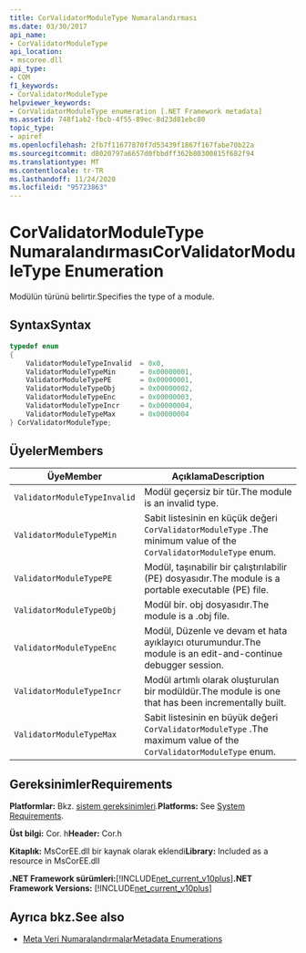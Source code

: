 ```yaml
---
title: CorValidatorModuleType Numaralandırması
ms.date: 03/30/2017
api_name:
- CorValidatorModuleType
api_location:
- mscoree.dll
api_type:
- COM
f1_keywords:
- CorValidatorModuleType
helpviewer_keywords:
- CorValidatorModuleType enumeration [.NET Framework metadata]
ms.assetid: 748f1ab2-fbcb-4f55-89ec-8d23d81ebc80
topic_type:
- apiref
ms.openlocfilehash: 2fb7f11677870f7d53439f1867f167fabe70b22a
ms.sourcegitcommit: d8020797a6657d0fbbdff362b80300815f682f94
ms.translationtype: MT
ms.contentlocale: tr-TR
ms.lasthandoff: 11/24/2020
ms.locfileid: "95723863"
---
```

# <a name="corvalidatormoduletype-enumeration"></a><span data-ttu-id="4b279-102">CorValidatorModuleType Numaralandırması</span><span class="sxs-lookup"><span data-stu-id="4b279-102">CorValidatorModuleType Enumeration</span></span>

<span data-ttu-id="4b279-103">Modülün türünü belirtir.</span><span class="sxs-lookup"><span data-stu-id="4b279-103">Specifies the type of a module.</span></span>  
  
## <a name="syntax"></a><span data-ttu-id="4b279-104">Syntax</span><span class="sxs-lookup"><span data-stu-id="4b279-104">Syntax</span></span>  
  
```cpp  
typedef enum  
{  
    ValidatorModuleTypeInvalid  = 0x0,  
    ValidatorModuleTypeMin      = 0x00000001,  
    ValidatorModuleTypePE       = 0x00000001,  
    ValidatorModuleTypeObj      = 0x00000002,  
    ValidatorModuleTypeEnc      = 0x00000003,  
    ValidatorModuleTypeIncr     = 0x00000004,  
    ValidatorModuleTypeMax      = 0x00000004  
} CorValidatorModuleType;  
```  
  
## <a name="members"></a><span data-ttu-id="4b279-105">Üyeler</span><span class="sxs-lookup"><span data-stu-id="4b279-105">Members</span></span>  
  
|<span data-ttu-id="4b279-106">Üye</span><span class="sxs-lookup"><span data-stu-id="4b279-106">Member</span></span>|<span data-ttu-id="4b279-107">Açıklama</span><span class="sxs-lookup"><span data-stu-id="4b279-107">Description</span></span>|  
|------------|-----------------|  
|`ValidatorModuleTypeInvalid`|<span data-ttu-id="4b279-108">Modül geçersiz bir tür.</span><span class="sxs-lookup"><span data-stu-id="4b279-108">The module is an invalid type.</span></span>|  
|`ValidatorModuleTypeMin`|<span data-ttu-id="4b279-109">Sabit listesinin en küçük değeri `CorValidatorModuleType` .</span><span class="sxs-lookup"><span data-stu-id="4b279-109">The minimum value of the `CorValidatorModuleType` enum.</span></span>|  
|`ValidatorModuleTypePE`|<span data-ttu-id="4b279-110">Modül, taşınabilir bir çalıştırılabilir (PE) dosyasıdır.</span><span class="sxs-lookup"><span data-stu-id="4b279-110">The module is a portable executable (PE) file.</span></span>|  
|`ValidatorModuleTypeObj`|<span data-ttu-id="4b279-111">Modül bir. obj dosyasıdır.</span><span class="sxs-lookup"><span data-stu-id="4b279-111">The module is a .obj file.</span></span>|  
|`ValidatorModuleTypeEnc`|<span data-ttu-id="4b279-112">Modül, Düzenle ve devam et hata ayıklayıcı oturumundur.</span><span class="sxs-lookup"><span data-stu-id="4b279-112">The module is an edit-and-continue debugger session.</span></span>|  
|`ValidatorModuleTypeIncr`|<span data-ttu-id="4b279-113">Modül artımlı olarak oluşturulan bir modüldür.</span><span class="sxs-lookup"><span data-stu-id="4b279-113">The module is one that has been incrementally built.</span></span>|  
|`ValidatorModuleTypeMax`|<span data-ttu-id="4b279-114">Sabit listesinin en büyük değeri `CorValidatorModuleType` .</span><span class="sxs-lookup"><span data-stu-id="4b279-114">The maximum value of the `CorValidatorModuleType` enum.</span></span>|  
  
## <a name="requirements"></a><span data-ttu-id="4b279-115">Gereksinimler</span><span class="sxs-lookup"><span data-stu-id="4b279-115">Requirements</span></span>  

 <span data-ttu-id="4b279-116">**Platformlar:** Bkz. [sistem gereksinimleri](../../get-started/system-requirements.md).</span><span class="sxs-lookup"><span data-stu-id="4b279-116">**Platforms:** See [System Requirements](../../get-started/system-requirements.md).</span></span>  
  
 <span data-ttu-id="4b279-117">**Üst bilgi:** Cor. h</span><span class="sxs-lookup"><span data-stu-id="4b279-117">**Header:** Cor.h</span></span>  
  
 <span data-ttu-id="4b279-118">**Kitaplık:** MsCorEE.dll bir kaynak olarak eklendi</span><span class="sxs-lookup"><span data-stu-id="4b279-118">**Library:** Included as a resource in MsCorEE.dll</span></span>  
  
 <span data-ttu-id="4b279-119">**.NET Framework sürümleri:**[!INCLUDE[net_current_v10plus](../../../../includes/net-current-v10plus-md.md)]</span><span class="sxs-lookup"><span data-stu-id="4b279-119">**.NET Framework Versions:** [!INCLUDE[net_current_v10plus](../../../../includes/net-current-v10plus-md.md)]</span></span>  
  
## <a name="see-also"></a><span data-ttu-id="4b279-120">Ayrıca bkz.</span><span class="sxs-lookup"><span data-stu-id="4b279-120">See also</span></span>

- [<span data-ttu-id="4b279-121">Meta Veri Numaralandırmalar</span><span class="sxs-lookup"><span data-stu-id="4b279-121">Metadata Enumerations</span></span>](metadata-enumerations.md)
